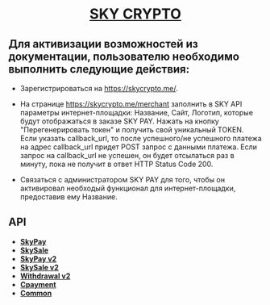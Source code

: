 <h1 align="center"><a href="https://skycrypto.me/" target="_blank">SKY CRYPTO</a> 

## Для активизации возможностей из документации, пользователю необходимо выполнить следующие действия:
 - Зарегистрироваться на https://skycrypto.me/.

 - На странице https://skycrypto.me/merchant заполнить в SKY API параметры интернет-площадки: Название, Сайт, Логотип, которые будут отображаться в заказе SKY PAY. Нажать на кнопку "Перегенерировать токен" и получить свой уникальный TOKEN.  
 Если указать callback_url, то после успешного/не успешного платежа на адрес callback_url придет POST запрос с данными платежа.  Если запрос на callback_url не успешен, он будет отсылаться раз в минуту, пока не получит в ответ HTTP Status Code 200.
  
- Связаться с администратором SKY PAY для того, чтобы он активировал необходый функционал для интернет-площадки, предоставив ему Название.
  
## API
  
- [**SkyPay**](SKYPAY.md)
- [**SkySale**](SKYSALE.md)
- [**SkyPay v2**](SKYPAYV2.md)
- [**SkySale v2**](SKYSALEV2.md)
- [**Withdrawal v2**](WITHDRAWAL.md)
- [**Cpayment**](CPAYMENT.md)
- [**Common**](COMMON.md)

